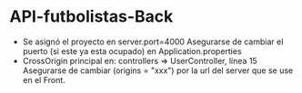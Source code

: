 # API-futbolistas-Back
- Se asignó el proyecto en server.port=4000
  Asegurarse de cambiar el puerto (si este ya esta ocupado) en Application.properties
- CrossOrigin principal en: controllers => UserController, línea 15
  Asegurarse de cambiar (origins = "xxx") por la url del server que se use en el Front.
